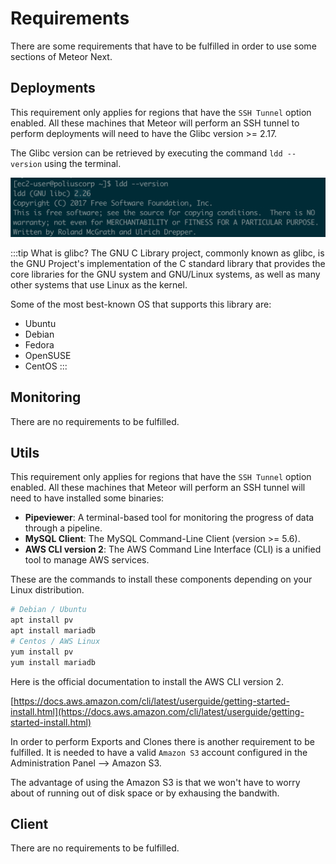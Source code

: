 # Requirements

There are some requirements that have to be fulfilled in order to use some sections of Meteor Next.

## Deployments

This requirement only applies for regions that have the `SSH Tunnel` option enabled. All these machines that Meteor will perform an SSH tunnel to perform deployments will need to have the Glibc version >= 2.17.

The Glibc version can be retrieved by executing the command `ldd --version` using the terminal.

![alt text](../assets/requirements/requirements-ldd.png "Glibc version")

:::tip What is glibc?
The GNU C Library project, commonly known as glibc, is the GNU Project's implementation of the C standard library that provides the core libraries for the GNU system and GNU/Linux systems, as well as many other systems that use Linux as the kernel.

Some of the most best-known OS that supports this library are:

- Ubuntu
- Debian
- Fedora
- OpenSUSE
- CentOS
:::

## Monitoring

There are no requirements to be fulfilled.

## Utils

This requirement only applies for regions that have the `SSH Tunnel` option enabled. All these machines that Meteor will perform an SSH tunnel will need to have installed some binaries:

- **Pipeviewer**: A terminal-based tool for monitoring the progress of data through a pipeline.
- **MySQL Client**: The MySQL Command-Line Client (version >= 5.6).
- **AWS CLI version 2**: The AWS Command Line Interface (CLI) is a unified tool to manage AWS services. 

These are the commands to install these components depending on your Linux distribution.

```bash
# Debian / Ubuntu
apt install pv
apt install mariadb
# Centos / AWS Linux
yum install pv
yum install mariadb
```

Here is the official documentation to install the AWS CLI version 2.

[https://docs.aws.amazon.com/cli/latest/userguide/getting-started-install.html](https://docs.aws.amazon.com/cli/latest/userguide/getting-started-install.html)

In order to perform Exports and Clones there is another requirement to be fulfilled. It is needed to have a valid `Amazon S3` account configured in the Administration Panel --> Amazon S3.

The advantage of using the Amazon S3 is that we won't have to worry about of running out of disk space or by exhausing the bandwith.

## Client

There are no requirements to be fulfilled.
